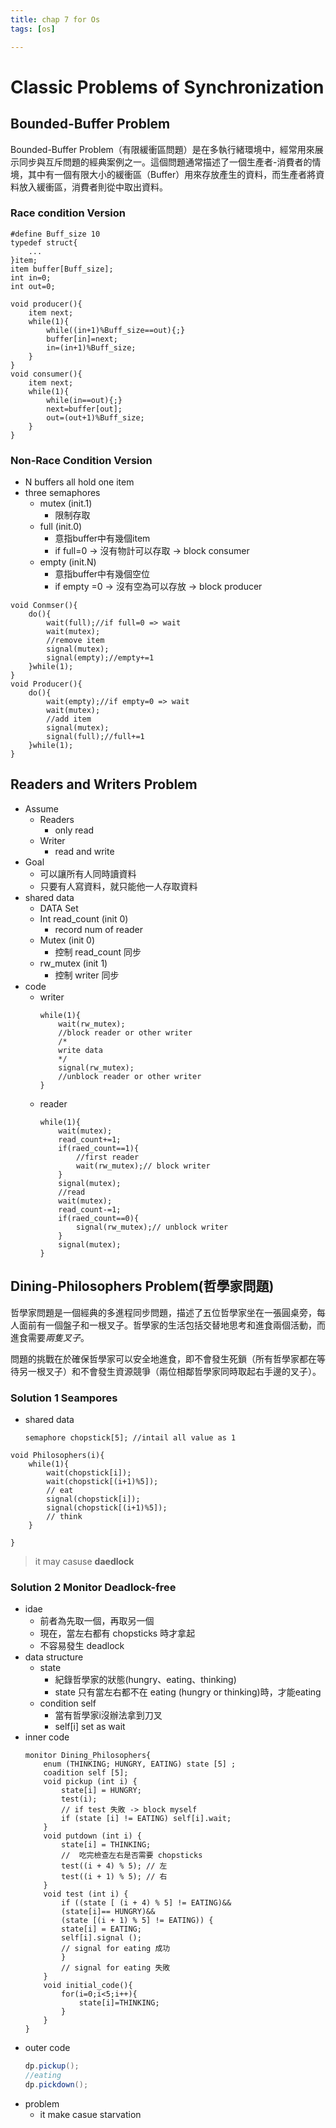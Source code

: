 ```yaml
---
title: chap 7 for Os
tags: [os]

---
```


# Classic Problems of Synchronization
## Bounded-Buffer Problem
Bounded-Buffer Problem（有限緩衝區問題）是在多執行緒環境中，經常用來展示同步與互斥問題的經典案例之一。這個問題通常描述了一個生產者-消費者的情境，其中有一個有限大小的緩衝區（Buffer）用來存放產生的資料，而生產者將資料放入緩衝區，消費者則從中取出資料。
### Race condition Version
```clike=
#define Buff_size 10
typedef struct{
	...
}item;
item buffer[Buff_size];
int in=0;
int out=0;

void producer(){
	item next;
	while(1){
		while((in+1)%Buff_size==out){;}
		buffer[in]=next;
		in=(in+1)%Buff_size;
	}
}
void consumer(){
	item next;
	while(1){
		while(in==out){;}
		next=buffer[out];
		out=(out+1)%Buff_size;
	}
}
```
### Non-Race Condition Version
- N buffers all hold one item
- three semaphores
	- mutex (init.1)
		- 限制存取
	- full (init.0)
		- 意指buffer中有幾個item
		- if full=0 → 沒有物計可以存取 → block consumer
	- empty (init.N)
		- 意指buffer中有幾個空位
		- if empty =0 → 沒有空為可以存放 → block producer

```clike=
void Conmser(){
	do(){
		wait(full);//if full=0 => wait
		wait(mutex);
		//remove item
		signal(mutex);
		signal(empty);//empty+=1
	}while(1);
}
void Producer(){
	do(){
		wait(empty);//if empty=0 => wait
		wait(mutex);
		//add item
		signal(mutex);
		signal(full);//full+=1
	}while(1);
}
```
## Readers and Writers Problem
- Assume
	- Readers
		- only read
	- Writer
		- read and write
- Goal
	- 可以讓所有人同時讀資料
	- 只要有人寫資料，就只能他一人存取資料
- shared data
	- DATA Set
	- Int read_count (init 0)
		- record num of reader 
	- Mutex (init 0)
		- 控制 read_count 同步
	- rw_mutex (init 1)
		- 控制 writer 同步
- code
	- writer
		```clike=1
		while(1){
			wait(rw_mutex);
			//block reader or other writer
			/*
			write data
			*/
			signal(rw_mutex);
			//unblock reader or other writer
		}
		```
	-	reader
		```clike=1
		while(1){
			wait(mutex);
			read_count+=1;
			if(raed_count==1){
				//first reader
				wait(rw_mutex);// block writer 
			}
			signal(mutex);
			//read 
			wait(mutex);
			read_count-=1;
			if(raed_count==0){
				signal(rw_mutex);// unblock writer 
			}
			signal(mutex);
		}
		```
## Dining-Philosophers Problem(哲學家問題) 
哲學家問題是一個經典的多進程同步問題，描述了五位哲學家坐在一張圓桌旁，每人面前有一個盤子和一根叉子。哲學家的生活包括交替地思考和進食兩個活動，而進食需要*兩隻叉子*。

問題的挑戰在於確保哲學家可以安全地進食，即不會發生死鎖（所有哲學家都在等待另一根叉子）和不會發生資源競爭（兩位相鄰哲學家同時取起右手邊的叉子）。
### Solution 1 Seampores
- shared data
	```clike=
	semaphore chopstick[5]; //intail all value as 1
	```
```clike=
void Philosophers(i){
	while(1){
		wait(chopstick[i]);
		wait(chopstick[(i+1)%5]);
		// eat 
		signal(chopstick[i]);
		signal(chopstick[(i+1)%5]);
		// think
	}
	
}
```
> it may casuse **daedlock**

### Solution 2 Monitor Deadlock-free
- idae
	- 前者為先取一個，再取另一個
	- 現在，當左右都有 chopsticks 時才拿起
	- 不容易發生 deadlock
- data structure
	- state
		- 紀錄哲學家的狀態(hungry、eating、thinking)
		- state 只有當左右都不在 eating (hungry or thinking)時，才能eating
	- condition self 
		- 當有哲學家i沒辦法拿到刀叉
		- self[i] set as wait
- inner code
	```java=
	monitor Dining_Philosophers{
		enum (THINKING; HUNGRY, EATING) state [5] ;
		coadition self [5];
		void pickup (int i) {
			state[i] = HUNGRY;
			test(i);
			// if test 失敗 -> block myself
			if (state [i] != EATING) self[i].wait;
		}
		void putdown (int i) {
			state[i] = THINKING;
			//  吃完檢查左右是否需要 chopsticks 
			test((i + 4) % 5); // 左
			test((i + 1) % 5); // 右
		}
		void test (int i) {
			if ((state [ (i + 4) % 5] != EATING)&&
			(state[i]== HUNGRY)&&
			(state [(i + 1) % 5] != EATING)) {
			state[i] = EATING;
			self[i].signal (); 
			// signal for eating 成功
			}
			// signal for eating 失敗
		}
		void initial_code(){
			for(i=0;i<5;i++){
				state[i]=THINKING;
			}
		}
	}
	```
- outer code
	```java
	dp.pickup();
	//eating
	dp.pickdown();
	```
- problem
	- it make casue starvation
